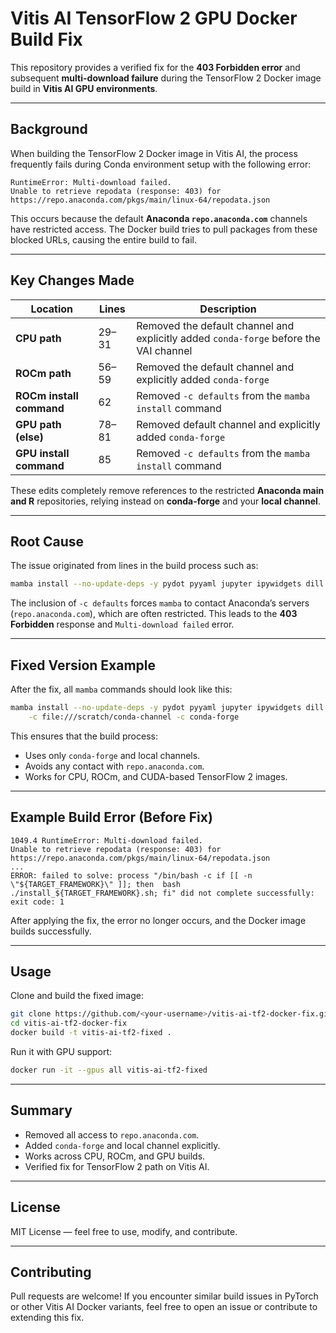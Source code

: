 # Vitis AI TensorFlow 2 GPU Docker Build Fix

This repository provides a verified fix for the **403 Forbidden error** and subsequent **multi-download failure** during the TensorFlow 2 Docker image build in **Vitis AI GPU environments**.

---

## Background

When building the TensorFlow 2 Docker image in Vitis AI, the process frequently fails during Conda environment setup with the following error:

```
RuntimeError: Multi-download failed.
Unable to retrieve repodata (response: 403) for https://repo.anaconda.com/pkgs/main/linux-64/repodata.json
```

This occurs because the default **Anaconda `repo.anaconda.com`** channels have restricted access. The Docker build tries to pull packages from these blocked URLs, causing the entire build to fail.

---

## Key Changes Made

| Location                 | Lines | Description                                                                           |
| ------------------------ | ----- | ------------------------------------------------------------------------------------- |
| **CPU path**             | 29–31 | Removed the default channel and explicitly added `conda-forge` before the VAI channel |
| **ROCm path**            | 56–59 | Removed the default channel and explicitly added `conda-forge`                        |
| **ROCm install command** | 62    | Removed `-c defaults` from the `mamba install` command                                |
| **GPU path (else)**      | 78–81 | Removed default channel and explicitly added `conda-forge`                            |
| **GPU install command**  | 85    | Removed `-c defaults` from the `mamba install` command                                |

These edits completely remove references to the restricted **Anaconda main and R** repositories, relying instead on **conda-forge** and your **local channel**.

---

## Root Cause

The issue originated from lines in the build process such as:

```bash
mamba install --no-update-deps -y pydot pyyaml jupyter ipywidgets dill progressbar2 pytest pandas matplotlib pillow -c file:///scratch/conda-channel -c conda-forge -c defaults
```

The inclusion of `-c defaults` forces `mamba` to contact Anaconda’s servers (`repo.anaconda.com`), which are often restricted. This leads to the **403 Forbidden** response and `Multi-download failed` error.

---

## Fixed Version Example

After the fix, all `mamba` commands should look like this:

```bash
mamba install --no-update-deps -y pydot pyyaml jupyter ipywidgets dill progressbar2 pytest pandas matplotlib pillow \
    -c file:///scratch/conda-channel -c conda-forge
```

This ensures that the build process:

* Uses only `conda-forge` and local channels.
* Avoids any contact with `repo.anaconda.com`.
* Works for CPU, ROCm, and CUDA-based TensorFlow 2 images.

---

## Example Build Error (Before Fix)

```
1049.4 RuntimeError: Multi-download failed.
Unable to retrieve repodata (response: 403) for https://repo.anaconda.com/pkgs/main/linux-64/repodata.json
...
ERROR: failed to solve: process "/bin/bash -c if [[ -n \"${TARGET_FRAMEWORK}\" ]]; then  bash ./install_${TARGET_FRAMEWORK}.sh; fi" did not complete successfully: exit code: 1
```

After applying the fix, the error no longer occurs, and the Docker image builds successfully.

---

## Usage

Clone and build the fixed image:

```bash
git clone https://github.com/<your-username>/vitis-ai-tf2-docker-fix.git
cd vitis-ai-tf2-docker-fix
docker build -t vitis-ai-tf2-fixed .
```

Run it with GPU support:

```bash
docker run -it --gpus all vitis-ai-tf2-fixed
```

---

## Summary

* Removed all access to `repo.anaconda.com`.
* Added `conda-forge` and local channel explicitly.
* Works across CPU, ROCm, and GPU builds.
* Verified fix for TensorFlow 2 path on Vitis AI.

---

## License

MIT License — feel free to use, modify, and contribute.

---

## Contributing

Pull requests are welcome! If you encounter similar build issues in PyTorch or other Vitis AI Docker variants, feel free to open an issue or contribute to extending this fix.
